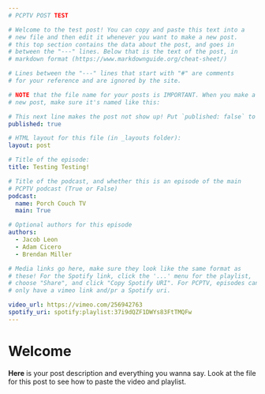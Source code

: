 ```yaml
---
# PCPTV POST TEST

# Welcome to the test post! You can copy and paste this text into a
# new file and then edit it whenever you want to make a new post.
# this top section contains the data about the post, and goes in
# between the "---" lines. Below that is the text of the post, in
# markdown format (https://www.markdownguide.org/cheat-sheet/)

# Lines between the "---" lines that start with "#" are comments
# for your reference and are ignored by the site.

# NOTE that the file name for your posts is IMPORTANT. When you make a
# new post, make sure it's named like this:

# This next line makes the post not show up! Put `published: false` to make the post invisible.
published: true

# HTML layout for this file (in _layouts folder):
layout: post

# Title of the episode:
title: Testing Testing!

# Title of the podcast, and whether this is an episode of the main
# PCPTV podcast (True or False)
podcast:
  name: Porch Couch TV
  main: True

# Optional authors for this episode
authors:
  - Jacob Leon
  - Adam Cicero
  - Brendan Miller

# Media links go here, make sure they look like the same format as
# these! For the Spotify link, click the '...' menu for the playlist,
# choose "Share", and click "Copy Spotify URI". For PCPTV, episodes can
# only have a vimeo link and/pr a Spotify uri.

video_url: https://vimeo.com/256942763
spotify_uri: spotify:playlist:37i9dQZF1DWYs83FtTMQFw
---
```


# Welcome

**Here** is your post description and everything you wanna say. Look at the file for this post to see how to paste the video and playlist.
